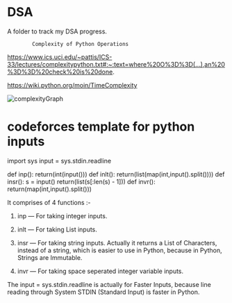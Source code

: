 # DSA
A folder to track my DSA progress.

			Complexity of Python Operations

https://www.ics.uci.edu/~pattis/ICS-33/lectures/complexitypython.txt#:~:text=where%20O%3D%3D(...),an%20%3D%3D%20check%20is%20done.

https://wiki.python.org/moin/TimeComplexity


![complexityGraph](https://user-images.githubusercontent.com/53422351/180032720-344e8686-c70e-4936-980f-a6366dd1acdc.jpeg)

# codeforces template for python inputs
import sys
input = sys.stdin.readline

def inp():
    return(int(input()))
def inlt():
    return(list(map(int,input().split())))
def insr():
    s = input()
    return(list(s[:len(s) - 1]))
def invr():
    return(map(int,input().split()))

It comprises of 4 functions :-

1) inp — For taking integer inputs.

2) inlt — For taking List inputs.

3) insr — For taking string inputs. Actually it returns a List of Characters, instead of a string, which is easier to use in Python, because in Python, Strings are Immutable.

4) invr — For taking space seperated integer variable inputs.

The input = sys.stdin.readline is actually for Faster Inputs, because line reading through System STDIN (Standard Input) is faster in Python.